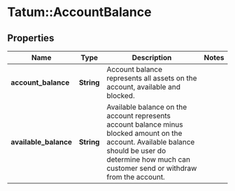 # Tatum::AccountBalance

## Properties
Name | Type | Description | Notes
------------ | ------------- | ------------- | -------------
**account_balance** | **String** | Account balance represents all assets on the account, available and blocked. | 
**available_balance** | **String** | Available balance on the account represents account balance minus blocked amount on the account. Available balance should be user do determine how much can customer send or withdraw from the account. | 

